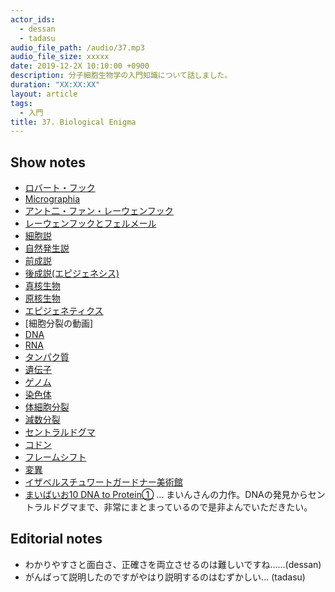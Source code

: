 ```yaml
---
actor_ids:
  - dessan
  - tadasu
audio_file_path: /audio/37.mp3
audio_file_size: xxxxx
date: 2019-12-2X 10:10:00 +0900
description: 分子細胞生物学の入門知識について話しました。
duration: "XX:XX:XX"
layout: article
tags: 
  - 入門
title: 37. Biological Enigma
---
```


## Show notes
- [ロバート・フック](https://ja.wikipedia.org/wiki/%E3%83%AD%E3%83%90%E3%83%BC%E3%83%88%E3%83%BB%E3%83%95%E3%83%83%E3%82%AF)
- [Micrographia](https://www.bl.uk/collection-items/micrographia-by-robert-hooke-1665)
- [アント二・ファン・レーウェンフック](https://ja.wikipedia.org/wiki/%E3%82%A2%E3%83%B3%E3%83%88%E3%83%8B%E3%83%BB%E3%83%95%E3%82%A1%E3%83%B3%E3%83%BB%E3%83%AC%E3%83%BC%E3%82%A6%E3%82%A7%E3%83%B3%E3%83%95%E3%83%83%E3%82%AF)
- [レーウェンフックとフェルメール](https://artsandculture.google.com/exhibit/%E3%83%A8%E3%83%8F%E3%83%8D%E3%82%B9-%E3%83%95%E3%82%A7%E3%83%AB%E3%83%A1%E3%83%BC%E3%83%AB%E3%81%A8%E3%82%A2%E3%83%B3%E3%83%88%E3%83%BC%E3%83%8B-%E3%83%95%E3%82%A1%E3%83%B3-%E3%83%AC%E3%83%BC%E3%82%A6%E3%82%A7%E3%83%B3%E3%83%95%E3%83%83%E3%82%AF-mauritshuis/6wLSYKTxeKiZKg?hl=ja)
- [細胞説](https://ja.wikipedia.org/wiki/%E7%B4%B0%E8%83%9E%E8%AA%AC)
- [自然発生説](https://ja.wikipedia.org/wiki/%E8%87%AA%E7%84%B6%E7%99%BA%E7%94%9F%E8%AA%AC)
- [前成説](https://ja.wikipedia.org/wiki/%E5%89%8D%E6%88%90%E8%AA%AC)
- [後成説(エピジェネシス)](https://ja.wikipedia.org/wiki/%E5%BE%8C%E6%88%90%E8%AA%AC)
- [真核生物](https://ja.wikipedia.org/wiki/%E7%9C%9F%E6%A0%B8%E7%94%9F%E7%89%A9)
- [原核生物](https://ja.wikipedia.org/wiki/%E5%8E%9F%E6%A0%B8%E7%94%9F%E7%89%A9)
- [エピジェネティクス](https://ja.wikipedia.org/wiki/%E3%82%A8%E3%83%94%E3%82%B8%E3%82%A7%E3%83%8D%E3%83%86%E3%82%A3%E3%82%AF%E3%82%B9)
- [細胞分裂の動画]
- [DNA](https://ja.wikipedia.org/wiki/%E3%83%87%E3%82%AA%E3%82%AD%E3%82%B7%E3%83%AA%E3%83%9C%E6%A0%B8%E9%85%B8)
- [RNA](https://ja.wikipedia.org/wiki/%E3%83%AA%E3%83%9C%E6%A0%B8%E9%85%B8)
- [タンパク質](https://ja.wikipedia.org/wiki/%E3%82%BF%E3%83%B3%E3%83%91%E3%82%AF%E8%B3%AA)
- [遺伝子](https://ja.wikipedia.org/wiki/%E9%81%BA%E4%BC%9D%E5%AD%90)
- [ゲノム](https://ja.wikipedia.org/wiki/%E3%82%B2%E3%83%8E%E3%83%A0)
- [染色体](https://ja.wikipedia.org/wiki/%E6%9F%93%E8%89%B2%E4%BD%93)
- [体細胞分裂](https://ja.wikipedia.org/wiki/%E4%BD%93%E7%B4%B0%E8%83%9E%E5%88%86%E8%A3%82)
- [減数分裂](https://ja.wikipedia.org/wiki/%E6%B8%9B%E6%95%B0%E5%88%86%E8%A3%82)
- [セントラルドグマ](https://ja.wikipedia.org/wiki/%E3%82%BB%E3%83%B3%E3%83%88%E3%83%A9%E3%83%AB%E3%83%89%E3%82%B0%E3%83%9E)
- [コドン](https://ja.wikipedia.org/wiki/%E3%82%B3%E3%83%89%E3%83%B3)
- [フレームシフト](https://ja.wikipedia.org/wiki/%E3%83%95%E3%83%AC%E3%83%BC%E3%83%A0%E3%82%B7%E3%83%95%E3%83%88%E7%AA%81%E7%84%B6%E5%A4%89%E7%95%B0)
- [変異](https://ja.wikipedia.org/wiki/%E7%AA%81%E7%84%B6%E5%A4%89%E7%95%B0)
- [イザベルスチュワートガードナー美術館](https://www.gardnermuseum.org/)
- [まいばいお10 DNA to Protein①](https://i-my-mine.hatenablog.com/entry/2019/08/11/%E3%81%BE%E3%81%84%E3%81%B0%E3%81%84%E3%81%8A9_DNA_to_Protein%E2%91%A0) ... まいんさんの力作。DNAの発見からセントラルドグマまで、非常にまとまっているので是非よんでいただきたい。

## Editorial notes
- わかりやすさと面白さ、正確さを両立させるのは難しいですね......(dessan)
- がんばって説明したのですがやはり説明するのはむずかしい... (tadasu)

